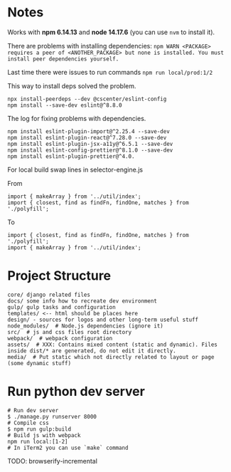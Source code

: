 # Notes
Works with **npm 6.14.13** and **node 14.17.6** (you can use `nvm` to install it).

There are problems with installing dependencies:
`npm WARN <PACKAGE> requires a peer of <ANOTHER_PACKAGE> but none is installed. You must install peer dependencies yourself.`

Last time there were issues to run commands `npm run local/prod:1/2`

This way to install deps solved the problem.
```
npx install-peerdeps --dev @cscenter/eslint-config
npm install --save-dev eslint@^8.8.0
```

The log for fixing problems with dependencies.
```
npm install eslint-plugin-import@^2.25.4 --save-dev
npm install eslint-plugin-react@^7.28.0 --save-dev
npm install eslint-plugin-jsx-a11y@^6.5.1 --save-dev
npm install eslint-config-prettier@^8.1.0 --save-dev
npm install eslint-plugin-prettier@^4.0.
```
For local build swap lines in selector-engine.js

From
```
import { makeArray } from '../util/index';
import { closest, find as findFn, findOne, matches } from './polyfill';
```
To
```
import { closest, find as findFn, findOne, matches } from './polyfill';
import { makeArray } from '../util/index';
```

# Project Structure

```
core/ django related files
docs/ some info how to recreate dev environment
gulp/ gulp tasks and configuration
templates/ <-- html should be places here
design/ - sources for logos and other long-term useful stuff
node_modules/  # Node.js dependencies (ignore it)
src/  # js and css files root directory
webpack/  # webpack configuration
assets/  # XXX: Contains mixed content (static and dynamic). Files inside dist/* are generated, do not edit it directly.
media/  # Put static which not directly related to layout or page (some dynamic stuff)
```



# Run python dev server

```
# Run dev server
$ ./manage.py runserver 8000
# Compile css
$ npm run gulp:build
# Build js with webpack
npm run local:[1-2]
# In iTerm2 you can use `make` command
```

TODO: browserify-incremental

